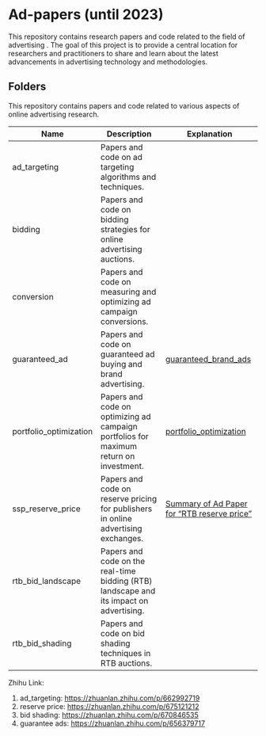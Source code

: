 # Ad-papers (until 2023)

This repository contains research papers and code related to the field of advertising . The goal of this project is to provide a central location for researchers and practitioners to share and learn about the latest advancements in advertising technology and methodologies.

## Folders

This repository contains papers and code related to various aspects of online advertising research.

| Name                   | Description                                                                                                   | Explanation                                              |
|------------------------|---------------------------------------------------------------------------------------------------------------|---------------------------------------------------|
| ad_targeting           | Papers and code on ad targeting algorithms and techniques.                                                   |                   |
| bidding                | Papers and code on bidding strategies for online advertising auctions.                                       |                          |
| conversion             | Papers and code on measuring and optimizing ad campaign conversions.                                          |                   |
| guaranteed_ad| Papers and code on guaranteed ad buying and brand advertising.                                                | [guaranteed_brand_ads](guaranteed_brand_ads)     |
| portfolio_optimization| Papers and code on optimizing ad campaign portfolios for maximum return on investment.                         | [portfolio_optimization](portfolio_optimization) |
| ssp_reserve_price    | Papers and code on reserve pricing for publishers in online advertising exchanges.                            | [Summary of Ad Paper for “RTB reserve price”](https://medium.com/me/stats/post/a2201eaf8225)  |
| rtb_bid_landscape    | Papers and code on the real-time bidding (RTB) landscape and its impact on advertising.                        |           |
| rtb_bid_shading      | Papers and code on bid shading techniques in RTB auctions.                                                     |          |


Zhihu Link:

  1. ad_targeting: https://zhuanlan.zhihu.com/p/662992719
  2. reserve price: https://zhuanlan.zhihu.com/p/675121212
  3. bid shading: https://zhuanlan.zhihu.com/p/670846535
  4. guarantee ads: https://zhuanlan.zhihu.com/p/656379717
